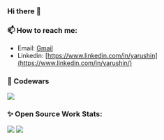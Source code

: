 ### Hi there 👋

### 📫 How to reach me:
- Email: [Gmail](mailto:yarushin.dev@gmail.com?subject=[GitHub]%20Replay)
- Linkedin: [https://www.linkedin.com/in/yarushin](https://www.linkedin.com/in/yarushin/)

### :punch: Codewars
![](https://www.codewars.com/users/yarushin/badges/large)

### ✨ Open Source Work Stats:
![](https://github-readme-stats.vercel.app/api?username=ayarushin&show_icons=true&theme=gruvbox) ![](https://github-readme-stats.vercel.app/api/top-langs/?username=ayarushin&layout=compact&theme=gruvbox) 

<!--
**ayarushin/ayarushin** is a ✨ _special_ ✨ repository because its `README.md` (this file) appears on your GitHub profile.

Here are some ideas to get you started:

- 🔭 I’m currently working on ...
- 🌱 I’m currently learning ...
- 👯 I’m looking to collaborate on ...
- 🤔 I’m looking for help with ...
- 💬 Ask me about ...
- 📫 How to reach me: ...
- 😄 Pronouns: ...
- ⚡ Fun fact: ...
-->
